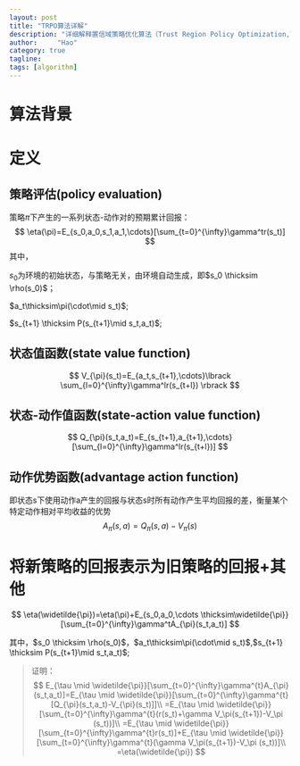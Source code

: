 ```yaml
---
layout: post
title: "TRPO算法详解"
description: "详细解释置信域策略优化算法（Trust Region Policy Optimization,TRPO）"
author:     "Hao"
category: true
tagline: 
tags: [algorithm]
---
```




# 算法背景



# 定义

## 策略评估(policy evaluation)

策略$\pi$下产生的一系列状态-动作对的预期累计回报：
$$
\eta(\pi)=E_{s_0,a_0,s_1,a_1,\cdots}[\sum_{t=0}^{\infty}\gamma^tr(s_t)]
$$
其中，

$s_0$为环境的初始状态，与策略无关，由环境自动生成，即$s_0 \thicksim \rho(s_0)$；

$a_t\thicksim\pi(\cdot\mid s_t)$;

$s_{t+1} \thicksim P(s_{t+1}\mid s_t,a_t)$;

## 状态值函数(state value function)

$$
V_{\pi}(s_t)=E_{a_t,s_{t+1},\cdots}\lbrack \sum_{l=0}^{\infty}\gamma^lr(s_{t+l}) \rbrack
$$

## 状态-动作值函数(state-action value function)

$$
Q_{\pi}(s_t,a_t)=E_{s_{t+1},a_{t+1},\cdots}[\sum_{l=0}^{\infty}\gamma^lr(s_{t+l})]
$$

## 动作优势函数(advantage action function)

即状态s下使用动作a产生的回报与状态s时所有动作产生平均回报的差，衡量某个特定动作相对平均收益的优势
$$
A_{\pi}(s,a)=Q_{\pi}(s,a)-V_{\pi}(s)
$$

# 将新策略的回报表示为旧策略的回报+其他

$$
\eta(\widetilde{\pi})=\eta(\pi)+E_{s_0,a_0,\cdots \thicksim\widetilde{\pi}}[\sum_{t=0}^{\infty}\gamma^tA_{\pi}(s_t,a_t)]
$$

其中，$s_0 \thicksim \rho(s_0)$，$a_t\thicksim\pi(\cdot\mid s_t)$,$s_{t+1} \thicksim P(s_{t+1}\mid s_t,a_t)$;

> 证明：
> $$
> E_{\tau \mid \widetilde{\pi}}[\sum_{t=0}^{\infty}\gamma^{t}A_{\pi}(s_t,a_t)]=E_{\tau \mid \widetilde{\pi}}[\sum_{t=0}^{\infty}\gamma^{t}[Q_{\pi}(s_t,a_t)-V_{\pi}(s_t)]]\\
> =E_{\tau \mid \widetilde{\pi}}[\sum_{t=0}^{\infty}\gamma^{t}(r(s_t)+\gamma V_\pi(s_{t+1})-V_\pi (s_t))]\\
> =E_{\tau \mid \widetilde{\pi}}[\sum_{t=0}^{\infty}\gamma^{t}r(s_t)]+E_{\tau \mid \widetilde{\pi}}[\sum_{t=0}^{\infty}\gamma^{t}(\gamma V_\pi(s_{t+1})-V_\pi (s_t))]\\
> =\eta(\widetilde{\pi})
> $$
> 

